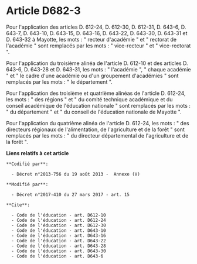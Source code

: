 # Article D682-3

Pour l'application des articles D. 612-24, D. 612-30, D. 612-31, D. 643-6, D. 643-7, D. 643-10, D. 643-15, D. 643-16, D.
643-22, D. 643-30, D. 643-31 et D. 643-32 à Mayotte, les mots : " recteur d'académie " et " rectorat de l'académie " sont
remplacés par les mots : " vice-recteur " et " vice-rectorat ". 

Pour l'application du troisième alinéa de l'article D. 612-10 et des articles D. 643-6, D. 643-28 et D. 643-31, les mots : "
l'académie ", " chaque académie " et " le cadre d'une académie ou d'un groupement d'académies " sont remplacés par les mots :
" le département ". 

Pour l'application des troisième et quatrième alinéas de l'article D. 612-24, les mots : " des régions " et " du comité
technique académique et du conseil académique de l'éducation nationale " sont remplacés par les mots : " du département " et
" du conseil de l'éducation nationale de Mayotte ". 

Pour l'application du quatrième alinéa de l'article D. 612-24, les mots : " des directeurs régionaux de l'alimentation, de
l'agriculture et de la forêt " sont remplacés par les mots : " du directeur départemental de l'agriculture et de la forêt ".

**Liens relatifs à cet article**

	**Codifié par**:

	  - Décret n°2013-756 du 19 août 2013 -  Annexe (V)

	**Modifié par**:

	  - Décret n°2017-410 du 27 mars 2017 - art. 15

	**Cite**:

	  - Code de l'éducation - art. D612-10
	  - Code de l'éducation - art. D612-24
	  - Code de l'éducation - art. D612-30
	  - Code de l'éducation - art. D643-10
	  - Code de l'éducation - art. D643-16
	  - Code de l'éducation - art. D643-22
	  - Code de l'éducation - art. D643-28
	  - Code de l'éducation - art. D643-30
	  - Code de l'éducation - art. D643-6
